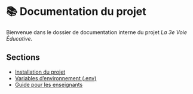 # 📚 Documentation du projet

Bienvenue dans le dossier de documentation interne du projet *La 3e Voie Éducative*.

## Sections

- [Installation du projet](./installation.md)
- [Variables d’environnement (.env)](./variables-env.md)
- [Guide pour les enseignants](./guide-enseignants.md)
